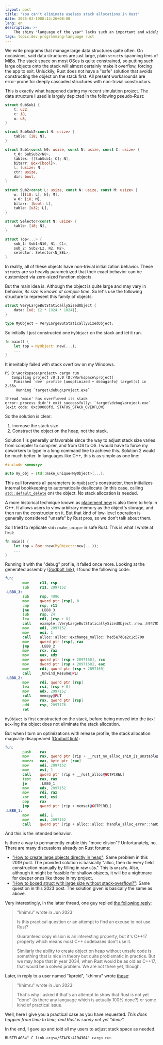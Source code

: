 ```yaml
---
layout: post
title: "You can't eliminate useless stack allocations in Rust"
date: 2025-02-1908:14:26+08:00
lang: en
description: >-
    The shiny "language of the year" lacks such an important and widely-used feature.
tags: topic:dev programming-language rust
---
```


We write programs that manage large data structures quite often. On occasions, said data structures are just large, plain `struct`s spanning tens of MiBs. The stack space on most OSes is quite constrained, so putting such large objects onto the stack will almost certainly make it overflow, forcing the app to exit. Unluckily, Rust does not have a "safe" solution that avoids constructing the object on the stack first. All present workarounds are error-prone for deeply cascaded structures with non-trivial constructors.

This is exactly what happened during my recent simulation project. The data structure I used is largely depicted in the following pseudo-Rust:

```rust
struct SubSub1 {
    t: u32,
    c: i8,
    u: u8,
}

struct SubSub2<const N: usize> {
    table: [i8; N],
}

struct Sub1<const N0: usize, const N: usize, const C: usize> {
    t_0: SubSub2<N0>,
    tables: [[SubSub1; C]; N],
    bitarr: Box<[bool]>,
    l: [usize; N],
    ctr: usize,
    dir: bool,
}

struct Sub2<const L: usize, const N: usize, const M: usize> {
    w: [[[i8; L]; N]; M],
    w_0: [i8; M],
    bitarr: [bool; L],
    table: [u32; L],
}

struct Selector<const N: usize> {
    table: [i8; N],
}

struct Top<...> {
    sub_1: Sub1<N10, N1, C1>,
    sub_2: Sub2<L2, N2, M2>,
    selector: Selector<N_SEL>,
}
```

In reality, all of these objects have non-trivial initialization behavior. These `struct`s are so heavily parametrized that their exact behavior can be customized via zero-sized function objects.

But the main idea is: Although the object is quite large and may vary in behavior, *its size is known at compile time*. So let's use the following structure to represent this family of objects:

```rust
struct VeryLargeButStaticallySizedObject {
    data: [u8; {2 * 1024 * 1024}],
}

type MyObject = VeryLargeButStaticallySizedObject;
```

So initially I just constructed one `MyObject` on the stack and let it run.

```rust
fn main() {
    let top = MyObject::new(...);
    ...
}
```

It inevitably failed with stack overflow on my Windows.

```plain-text
PS D:\Workspace\project> cargo run            
   Compiling project v0.1.0 (D:\Workspace\project)
    Finished `dev` profile [unoptimized + debuginfo] target(s) in 2.55s
     Running `target\debug\project.exe`

thread 'main' has overflowed its stack
error: process didn't exit successfully: `target\debug\project.exe` (exit code: 0xc00000fd, STATUS_STACK_OVERFLOW)
```

So the solution is clear:

1. Increase the stack size.
2. Construct the object on the heap, not the stack.

Solution 1 is generally unfavorable since the way to adjust stack size varies from compiler to compiler, and from OS to OS. I would have to force my coworkers to type in a long command line to achieve this. Solution 2 would be much better. In languages like C++, this is as simple as one line:

```cpp
#include <memory>

auto my_obj = std::make_unique<MyObject>(...);
```

This call forwards all parameters to `MyObject`'s constructor, then initializes internal bookkeeping to automatically deallocate (in this case, calling [`std::default_delete`](https://en.cppreference.com/w/cpp/memory/default_delete) on) the object. No stack allocation is needed.

A more historical technique known as [placement new](https://en.cppreference.com/w/cpp/language/new#Placement_new) is also there to help in C++. It allows users to view arbitrary memory as the object's storage, and then run the constructor on it. But that kind of low-level operation is generally considered "unsafe" by Rust pros, so we don't talk about them.

So I tried to replicate `std::make_unique` in safe Rust. This is what I wrote at first:

```rust
fn main() {
    let top = Box::new(MyObject::new(...));
    ...
}
```

Running it with the "debug" profile, it failed once more. Looking at the generated assembly ([Godbolt link](https://godbolt.org/#g:!((g:!((g:!((h:codeEditor,i:(filename:'1',fontScale:14,fontUsePx:'0',j:1,lang:rust,selection:(endColumn:1,endLineNumber:17,positionColumn:1,positionLineNumber:17,selectionStartColumn:1,selectionStartLineNumber:17,startColumn:1,startLineNumber:17),source:'struct+VeryLargeButStaticallySizedObject+%7B%0A++++data:+%5Bu8%3B+2+*+1024+*+1024%5D,%0A%7D%0A%0Aimpl+MyObject+%7B%0A++++pub+fn+new()+-%3E+Self+%7B%0A++++++++Self+%7B+data:+%5B0%3B+2+*+1024+*+1024%5D+%7D%0A++++%7D%0A%7D%0A%0Atype+MyObject+%3D+VeryLargeButStaticallySizedObject%3B%0A%0A%23%5Bno_mangle%5D%0Apub+fn+fun()+-%3E+Box%3CMyObject%3E+%7B%0A++++Box::new(MyObject::new())%0A%7D%0A'),l:'5',n:'0',o:'Rust+source+%231',t:'0')),k:33.333333333333336,l:'4',n:'0',o:'',s:0,t:'0'),(g:!((h:compiler,i:(compiler:r1840,filters:(b:'0',binary:'1',binaryObject:'1',commentOnly:'0',debugCalls:'1',demangle:'0',directives:'0',execute:'1',intel:'0',libraryCode:'0',trim:'1',verboseDemangling:'0'),flagsViewOpen:'1',fontScale:14,fontUsePx:'0',j:1,lang:rust,libs:!(),options:'-C+opt-level%3D0+-g',overrides:!((name:stdver,value:c17)),selection:(endColumn:1,endLineNumber:1,positionColumn:1,positionLineNumber:1,selectionStartColumn:1,selectionStartLineNumber:1,startColumn:1,startLineNumber:1),source:1),l:'5',n:'0',o:'+rustc+1.84.0+(Editor+%231)',t:'0')),k:33.333333333333336,l:'4',n:'0',o:'',s:0,t:'0'),(g:!((h:output,i:(compilerName:'x86-64+gcc+14.2',editorid:1,fontScale:14,fontUsePx:'0',j:1,wrap:'1'),l:'5',n:'0',o:'Output+of+rustc+1.84.0+(Compiler+%231)',t:'0')),k:33.33333333333333,l:'4',n:'0',o:'',s:0,t:'0')),l:'2',n:'0',o:'',t:'0')),version:4)), I found the following code:

```asm
fun:
        mov     r11, rsp
        sub     r11, 2097152
.LBB8_3:
        sub     rsp, 4096
        mov     qword ptr [rsp], 0
        cmp     rsp, r11
        jne     .LBB8_3
        sub     rsp, 24
        lea     rdi, [rsp + 8]
        call    example::VeryLargeButStaticallySizedObject::new::h94705197ed0c48cf
        mov     edi, 2097152
        mov     esi, 1
        call    alloc::alloc::exchange_malloc::hed5e7d0e2c1c5709
        mov     qword ptr [rsp], rax
        jmp     .LBB8_2
        mov     rcx, rax
        mov     eax, edx
        mov     qword ptr [rsp + 2097160], rcx
        mov     dword ptr [rsp + 2097168], eax
        mov     rdi, qword ptr [rsp + 2097160]
        call    _Unwind_Resume@PLT
.LBB8_2:
        mov     rdi, qword ptr [rsp]
        lea     rsi, [rsp + 8]
        mov     edx, 2097152
        call    memcpy@PLT
        mov     rax, qword ptr [rsp]
        add     rsp, 2097176
        ret
```

`MyObject` is first constructed on the stack, before being moved into the `Box`! `Box`-ing the object does not eliminate the stack allocation.

But when I turn on optimizations with release profile, the stack allocation magically disappeared ([Godbolt link](https://godbolt.org/#g:!((g:!((g:!((h:codeEditor,i:(filename:'1',fontScale:14,fontUsePx:'0',j:1,lang:rust,selection:(endColumn:1,endLineNumber:17,positionColumn:1,positionLineNumber:17,selectionStartColumn:1,selectionStartLineNumber:17,startColumn:1,startLineNumber:17),source:'struct+VeryLargeButStaticallySizedObject+%7B%0A++++data:+%5Bu8%3B+2+*+1024+*+1024%5D,%0A%7D%0A%0Aimpl+MyObject+%7B%0A++++pub+fn+new()+-%3E+Self+%7B%0A++++++++Self+%7B+data:+%5B0%3B+2+*+1024+*+1024%5D+%7D%0A++++%7D%0A%7D%0A%0Atype+MyObject+%3D+VeryLargeButStaticallySizedObject%3B%0A%0A%23%5Bno_mangle%5D%0Apub+fn+fun()+-%3E+Box%3CMyObject%3E+%7B%0A++++Box::new(MyObject::new())%0A%7D%0A'),l:'5',n:'0',o:'Rust+source+%231',t:'0')),k:33.333333333333336,l:'4',n:'0',o:'',s:0,t:'0'),(g:!((h:compiler,i:(compiler:r1840,filters:(b:'0',binary:'1',binaryObject:'1',commentOnly:'0',debugCalls:'1',demangle:'0',directives:'0',execute:'1',intel:'0',libraryCode:'0',trim:'1',verboseDemangling:'0'),flagsViewOpen:'1',fontScale:14,fontUsePx:'0',j:1,lang:rust,libs:!(),options:'-C+opt-level%3D2+-g',overrides:!((name:stdver,value:c17)),selection:(endColumn:95,endLineNumber:18,positionColumn:95,positionLineNumber:18,selectionStartColumn:95,selectionStartLineNumber:18,startColumn:95,startLineNumber:18),source:1),l:'5',n:'0',o:'+rustc+1.84.0+(Editor+%231)',t:'0')),k:33.333333333333336,l:'4',n:'0',o:'',s:0,t:'0'),(g:!((h:output,i:(compilerName:'x86-64+gcc+14.2',editorid:1,fontScale:14,fontUsePx:'0',j:1,wrap:'1'),l:'5',n:'0',o:'Output+of+rustc+1.84.0+(Compiler+%231)',t:'0')),k:33.33333333333333,l:'4',n:'0',o:'',s:0,t:'0')),l:'2',n:'0',o:'',t:'0')),version:4)):

```asm
fun:
        push    rax
        mov     rax, qword ptr [rip + __rust_no_alloc_shim_is_unstable@GOTPCREL]
        movzx   eax, byte ptr [rax]
        mov     edi, 2097152
        mov     esi, 1
        call    qword ptr [rip + __rust_alloc@GOTPCREL]
        test    rax, rax
        je      .LBB0_1
        mov     edx, 2097152
        mov     rdi, rax
        xor     esi, esi
        pop     rax
        jmp     qword ptr [rip + memset@GOTPCREL]
.LBB0_1:
        mov     edi, 1
        mov     esi, 2097152
        call    qword ptr [rip + alloc::alloc::handle_alloc_error::ha0547c441587f574@GOTPCREL]
```

And this is the intended behavior.

Is there a way to permanently enable this "move elision"? Unfortunately, no. There are many discussions already on Rust forums:

* ["How to create large objects directly in heap"](https://users.rust-lang.org/t/how-to-create-large-objects-directly-in-heap/26405): Same problem in this 2019 post. The provided solution is basically "alloc, then do every field construction manually by filling in raw `u8`s." This is `unsafe`. Also, although it might be feasible for shallow objects, it will be a nightmare for deeper ones like those in my project.
* ["How to boxed struct with large size without stack-overflow?"](https://users.rust-lang.org/t/how-to-boxed-struct-with-large-size-without-stack-overflow/94961): Same question in this 2023 post. The solution given is basically the same as above.

Very interestingly, in the latter thread, one guy replied [the following reply](https://users.rust-lang.org/t/how-to-boxed-struct-with-large-size-without-stack-overflow/94961/14):

> "khimru" wrote in Jun 2023:
> 
> Is this practical question or an attempt to find an excuse to not use Rust?
> 
> Guaranteed copy elision is an interesting property, but it's C++17 property which means most C++ codebases don't use it.
> 
> Similarly the ability to create object on heap without unsafe code is something that is nice in theory but quite problematic in practice. But we may hope that in year 2034, when Rust would be as old as C++17, that would be a solved problem. We are not there yet, though.

Later, in reply to a user named "kpreid", "khimru" wrote [these](https://users.rust-lang.org/t/how-to-boxed-struct-with-large-size-without-stack-overflow/94961/16):

> "khimru" wrote in Jun 2023:
>
> That's why I asked if that's an attempt to show that Rust is not yet "done" (is there any language which is actually 100% done?) or some kind of practical issue.

Well, here I give you a practical case as you have requested. *This does happen from time to time, and Rust is surely not yet "done".*

In the end, I gave up and told all my users to adjust stack space as needed.

```plain-text
RUSTFLAGS="-C link-args=/STACK:4194304" cargo run
```
